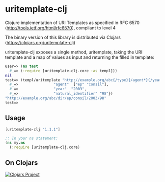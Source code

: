 uritemplate-clj
===============

Clojure implementation of URI Templates as specified in RFC 6570 (http://tools.ietf.org/html/rfc6570), compliant to level 4

The binary version of this library is distributed via Clojars (https://clojars.org/uritemplate-clj)

uritemplate-clj exposes a single method, uritemplate, taking the URI template and a map of values as input and returning the filled in template:

```clojure
user=> (ns test
  #_=> (:require [uritemplate-clj.core :as templ]))
nil
test=> (templ/uritemplate "http://example.org/abc{/type}{/agent*}{/year}{/natural_identifier,version,language}" {"type" "dir", 
  #_=>                "agent"  ["ep" "consil"], 
  #_=>                "year"  "2003",
  #_=>                "natural_identifier" "98"})
"http://example.org/abc/dir/ep/consil/2003/98"
test=> 
```

## Usage

```clojure
[uritemplate-clj "1.1.1"]

;; In your ns statement:
(ns my.ns
  (:require [uritemplate-clj.core)
```
## On Clojars
[![Clojars Project](https://img.shields.io/clojars/v/uritemplate-clj.svg)](https://clojars.org/uritemplate-clj)
